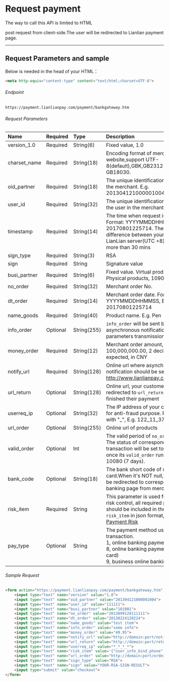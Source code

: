 # Request payment

The way to call this API is limited to HTML <form/> post request from client-side.The user will be redirected to Lianlian payment page.

***

## Request Parameters and sample

Below <meta> is needed in the head of your HTML：

```html
<meta http-equiv="content-type" content="text/html;charset=UTF-8">
```

###### Endpoint

```html
https://payment.lianlianpay.com/payment/bankgateway.htm
```

###### Request Parameters
|Name|Required|Type|Description|
|:---|:---|:---|:---|
|version_1.0|Required|String(6)|Fixed value, 1.0|
|charset_name|Required|String(18)|Encoding format of merchat website,support UTF-8(default),GBK,GB2312 and GB18030.|
|oid_partner|Required|String(18)|The unique identification assigned to the merchant. E.g. 201304121000001004|
|user_id|Required|String(32)|The unique identification assigned to the user in the merchant’s system|
|timestamp|Required|String(14)|The time when request is initialized. Format: YYYYMMDDHHMMSS, E.g. 20170801225714. The time difference between your server and LianLian server(UTC +8) should be no more than 30 mins|
|sign_type|Required|String(3)|RSA |
|sign|Required|String|Signature value|
|busi_partner|Required|String(6)|Fixed value. Virtual products, 101001; Physical products, 109001|
|no_order|Required|String(32)|Merchant order No.|
|dt_order|Required|String(14)|Merchant order date. Format: YYYYMMDDHHMMSS, E.g. 20170801225714|
|name_goods|Required|String(40)|Product name. E.g. Pen|
|info_order|Optional|String(255)|```info_order``` will be sent back in asynchronous notification for parameters transmission|
|money_order|Required|String(12)|Merchant order amount, range: 0.01 ~ 100,000,000.00, 2 decimal places are expected, in CNY|
|notify_url|Required|String(128)|Online url where asynchronous notification should be sent, E.g. http://www.lianlianpay.com/help/notify|
|url_return|Optional|String(128)|Online url, your customer will be redirected to ```url_return``` once they finished their payment|
|userreq_ip|Optional|String(32)|The IP address of your customer, used for anti-fraud purpose. Replace "." with "_", E.g. 122_11_37_211|
|url_order|Optional|String(255)|Online url of products|
|valid_order|Optional|Int|The valid period of ```no_order```, in minute. The status of corresponding transaction will be set to "Closed" once its ```valid_order``` run out. Default: 10080 (7 days). |
|bank_code|Optional|String(18)|The bank short code of used card.When it's NOT null,the user will be redirected to corresponding online banking page from merchant page.|
|risk_item|Required|String| This parameter is used for payment risk control, all required parameters should be included in the value of ```risk_item``` in json format, refer to [Payment Risk](payment_risk_item.md)| 
|pay_type|Optional|String| The payment method used in this transaction. <br> 1, online banking payment (debit card) <br> 8, online banking payment (credit card) <br> 9, business online banking payment <br> |


###### Sample Request

```html
<form action="https://payment.lianlianpay.com/payment/bankgateway.htm" method="post"> 
    <input type="text" name="version" value="1.0">
    <input type="text" name="oid_partner" value="201304121000001004">
    <input type="text" name="user_id" value="111111">
    <input type="text" name="busi_partner" value="101001">
    <input type="text" name="no_order" value="2013099129111111">
    <input type="text" name="dt_order" value="20130224120224">
    <input type="text" name="name_goods" value="test item">
    <input type="text" name="info_order" value="some info">
    <input type="text" name="money_order" value="49.95">
    <input type="text" name="notify_url" value="http://domain:port/notify">
    <input type="text" name="url_return" value="http://domain:port/return">
    <input type="text" name="userreq_ip" value="*_*_*_*">
    <input type="text" name="risk_item" value='{"user_info_bind_phone":"13958069593","user_info_dt_register":"20131030122130","frms_ware_category":"1009","request_imei":211,"request_imsi":121121,"request_ip":"192.168.20.110"}'>
    <input type="text" name="url_order" value="http://domain:port/orderUrl">
    <input type="text" name="sign_type" value="RSA">
    <input type="text" name="sign" value="YOUR-RSA-SIGN-RESULT">
    <input type="submit" value="checkout">
</form>
```